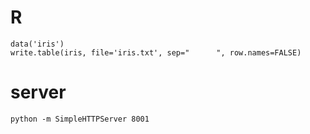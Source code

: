 # R
    data('iris')
    write.table(iris, file='iris.txt', sep="      ", row.names=FALSE)

# server
    python -m SimpleHTTPServer 8001

